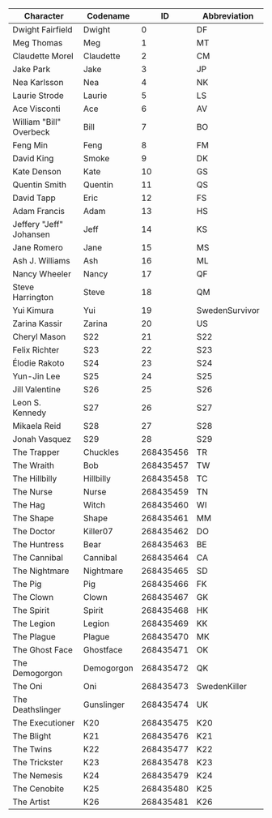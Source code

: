 | Character               | Codename   | ID        | Abbreviation   |
|-------------------------|------------|-----------|----------------|
| Dwight Fairfield        | Dwight     | 0         | DF             |
| Meg Thomas              | Meg        | 1         | MT             |
| Claudette Morel         | Claudette  | 2         | CM             |
| Jake Park               | Jake       | 3         | JP             |
| Nea Karlsson            | Nea        | 4         | NK             |
| Laurie Strode           | Laurie     | 5         | LS             |
| Ace Visconti            | Ace        | 6         | AV             |
| William "Bill" Overbeck | Bill       | 7         | BO             |
| Feng Min                | Feng       | 8         | FM             |
| David King              | Smoke      | 9         | DK             |
| Kate Denson             | Kate       | 10        | GS             |
| Quentin Smith           | Quentin    | 11        | QS             |
| David Tapp              | Eric       | 12        | FS             |
| Adam Francis            | Adam       | 13        | HS             |
| Jeffery "Jeff" Johansen | Jeff       | 14        | KS             |
| Jane Romero             | Jane       | 15        | MS             |
| Ash J. Williams         | Ash        | 16        | ML             |
| Nancy Wheeler           | Nancy      | 17        | QF             |
| Steve Harrington        | Steve      | 18        | QM             |
| Yui Kimura              | Yui        | 19        | SwedenSurvivor |
| Zarina Kassir           | Zarina     | 20        | US             |
| Cheryl Mason            | S22        | 21        | S22            |
| Felix Richter           | S23        | 22        | S23            |
| Élodie Rakoto           | S24        | 23        | S24            |
| Yun-Jin Lee             | S25        | 24        | S25            |
| Jill Valentine          | S26        | 25        | S26            |
| Leon S. Kennedy         | S27        | 26        | S27            |
| Mikaela Reid            | S28        | 27        | S28            |
| Jonah Vasquez           | S29        | 28        | S29            |
| The Trapper             | Chuckles   | 268435456 | TR             |
| The Wraith              | Bob        | 268435457 | TW             |
| The Hillbilly           | Hillbilly  | 268435458 | TC             |
| The Nurse               | Nurse      | 268435459 | TN             |
| The Hag                 | Witch      | 268435460 | WI             |
| The Shape               | Shape      | 268435461 | MM             |
| The Doctor              | Killer07   | 268435462 | DO             |
| The Huntress            | Bear       | 268435463 | BE             |
| The Cannibal            | Cannibal   | 268435464 | CA             |
| The Nightmare           | Nightmare  | 268435465 | SD             |
| The Pig                 | Pig        | 268435466 | FK             |
| The Clown               | Clown      | 268435467 | GK             |
| The Spirit              | Spirit     | 268435468 | HK             |
| The Legion              | Legion     | 268435469 | KK             |
| The Plague              | Plague     | 268435470 | MK             |
| The Ghost Face          | Ghostface  | 268435471 | OK             |
| The Demogorgon          | Demogorgon | 268435472 | QK             |
| The Oni                 | Oni        | 268435473 | SwedenKiller   |
| The Deathslinger        | Gunslinger | 268435474 | UK             |
| The Executioner         | K20        | 268435475 | K20            |
| The Blight              | K21        | 268435476 | K21            |
| The Twins               | K22        | 268435477 | K22            |
| The Trickster           | K23        | 268435478 | K23            |
| The Nemesis             | K24        | 268435479 | K24            |
| The Cenobite            | K25        | 268435480 | K25            |
| The Artist              | K26        | 268435481 | K26            |